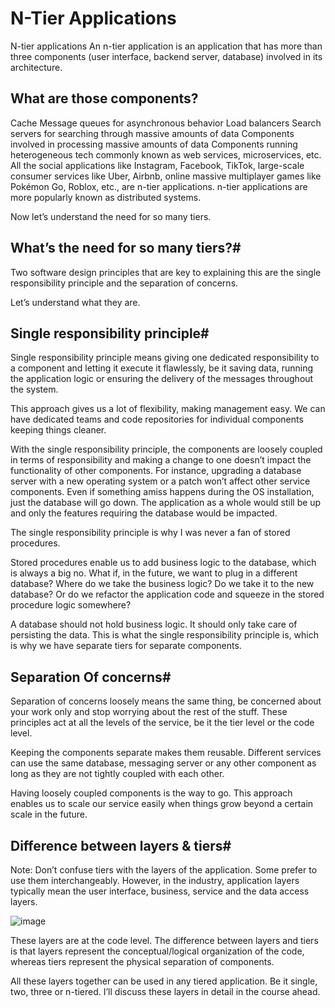 # N-Tier Applications

N-tier applications
An n-tier application is an application that has more than three components (user interface, backend server, database) involved in its architecture.

## What are those components?

Cache
Message queues for asynchronous behavior
Load balancers
Search servers for searching through massive amounts of data
Components involved in processing massive amounts of data
Components running heterogeneous tech commonly known as web services, microservices, etc.
All the social applications like Instagram, Facebook, TikTok, large-scale consumer services like Uber, Airbnb, online massive multiplayer games like Pokémon Go, Roblox, etc., are n-tier applications. n-tier applications are more popularly known as distributed systems.

Now let’s understand the need for so many tiers.

## What’s the need for so many tiers?#
Two software design principles that are key to explaining this are the single responsibility principle and the separation of concerns.

Let’s understand what they are.

## Single responsibility principle#
Single responsibility principle means giving one dedicated responsibility to a component and letting it execute it flawlessly, be it saving data, running the application logic or ensuring the delivery of the messages throughout the system.

This approach gives us a lot of flexibility, making management easy. We can have dedicated teams and code repositories for individual components keeping things cleaner.

With the single responsibility principle, the components are loosely coupled in terms of responsibility and making a change to one doesn’t impact the functionality of other components. For instance, upgrading a database server with a new operating system or a patch won’t affect other service components. Even if something amiss happens during the OS installation, just the database will go down. The application as a whole would still be up and only the features requiring the database would be impacted.

The single responsibility principle is why I was never a fan of stored procedures.

Stored procedures enable us to add business logic to the database, which is always a big no. What if, in the future, we want to plug in a different database? Where do we take the business logic? Do we take it to the new database? Or do we refactor the application code and squeeze in the stored procedure logic somewhere?

A database should not hold business logic. It should only take care of persisting the data. This is what the single responsibility principle is, which is why we have separate tiers for separate components.

## Separation Of concerns#
Separation of concerns loosely means the same thing, be concerned about your work only and stop worrying about the rest of the stuff. These principles act at all the levels of the service, be it the tier level or the code level.

Keeping the components separate makes them reusable. Different services can use the same database, messaging server or any other component as long as they are not tightly coupled with each other.

Having loosely coupled components is the way to go. This approach enables us to scale our service easily when things grow beyond a certain scale in the future.

## Difference between layers & tiers#
Note: Don’t confuse tiers with the layers of the application. Some prefer to use them interchangeably. However, in the industry, application layers typically mean the user interface, business, service and the data access layers.

![image](https://user-images.githubusercontent.com/36601808/156923864-6bda7971-7d81-419d-9199-50a1d6395e16.png)

These layers are at the code level. The difference between layers and tiers is that layers represent the conceptual/logical organization of the code, whereas tiers represent the physical separation of components.

All these layers together can be used in any tiered application. Be it single, two, three or n-tiered. I’ll discuss these layers in detail in the course ahead.